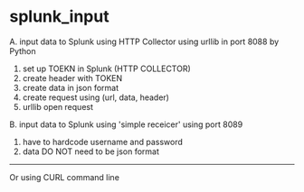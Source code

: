 # splunk_input

A.
input data to Splunk using HTTP Collector
using urllib in port 8088 by Python

1. set up TOEKN in Splunk (HTTP COLLECTOR)
2. create header with TOKEN
3. create data in json format
4. create request using (url, data, header)
5. urllib open request

B.
input data to Splunk using 'simple receicer'
using port 8089

1. have to hardcode username and password
2. data DO NOT need to be json format


-----------
Or using CURL command line
